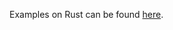 Examples on Rust can be found [here](https://github.com/everx-labs/sdk-samples/tree/master/core-examples/rust).
